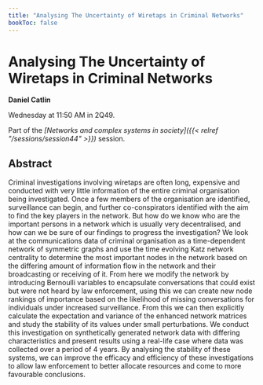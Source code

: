 ```yaml
---
title: "Analysing The Uncertainty of Wiretaps in Criminal Networks"
bookToc: false
---
```


# Analysing The Uncertainty of Wiretaps in Criminal Networks

**Daniel Catlin**

Wednesday at 11:50 AM in 2Q49.

Part of the *[Networks and complex systems in society]({{< relref "/sessions/session44" >}})* session.

## Abstract

Criminal investigations involving wiretaps are often long, expensive and conducted with very little information of the entire criminal organisation being investigated. Once a few members of the organisation are identified, surveillance can begin, and further co-conspirators identified with the aim to find the key players in the network. But how do we know who are the important persons in a network which is usually very decentralised, and how can we be sure of our findings to progress the investigation?
We look at the communications data of criminal organisation as a time-dependent network of symmetric graphs and use the time evolving Katz network centrality to determine the most important nodes in the network based on the differing amount of information flow in the network and their broadcasting or receiving of it.
From here we modify the network by introducing Bernoulli variables to encapsulate conversations that could exist but were not heard by law enforcement, using this we can create new node rankings of importance based on the likelihood of missing conversations for individuals under increased surveillance.
From this we can then explicitly calculate the expectation and variance of the enhanced network matrices and study the stability of its values under small perturbations. We conduct this investigation on synthetically generated network data with differing characteristics and present results using a real-life case where data was collected over a period of 4 years.
By analysing the stability of these systems, we can improve the efficacy and efficiency of these investigations to allow law enforcement to better allocate resources and come to more favourable conclusions.



